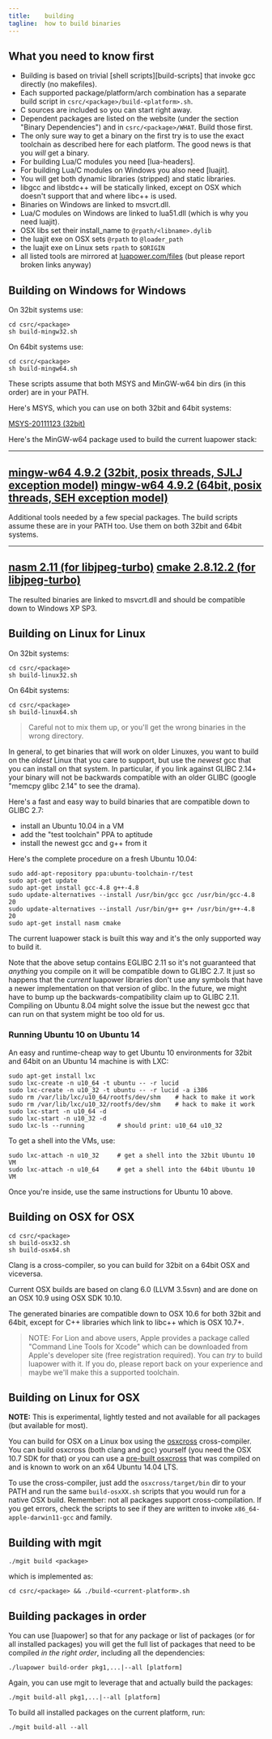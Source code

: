```yaml
---
title:    building
tagline:  how to build binaries
---
```


## What you need to know first

 * Building is based on trivial [shell scripts][build-scripts]
 that invoke gcc directly (no makefiles).
 * Each supported package/platform/arch combination has a separate build
 script in `csrc/<package>/build-<platform>.sh`.
 * C sources are included so you can start right away.
 * Dependent packages are listed on the website (under the section
 "Binary Dependencies") and in `csrc/<package>/WHAT`. Build those first.
 * The only sure way to get a binary on the first try is to use the exact
 toolchain as described here for each platform.
 The good news is that you _will_ get a binary.
 * For building Lua/C modules you need [lua-headers].
 * For building Lua/C modules on Windows you also need [luajit].
 * You will get both dynamic libraries (stripped) and static libraries.
 * libgcc and libstdc++ will be statically linked, except on OSX which
 doesn't support that and where libc++ is used.
 * Binaries on Windows are linked to msvcrt.dll.
 * Lua/C modules on Windows are linked to lua51.dll (which is why you need luajit).
 * OSX libs set their install_name to `@rpath/<libname>.dylib`
 * the luajit exe on OSX sets `@rpath` to `@loader_path`
 * the luajit exe on Linux sets `rpath` to `$ORIGIN`
 * all listed tools are mirrored at
 [luapower.com/files](http://luapower.com/files)
 (but please report broken links anyway)

## Building on Windows for Windows

On 32bit systems use:

	cd csrc/<package>
	sh build-mingw32.sh

On 64bit systems use:

	cd csrc/<package>
	sh build-mingw64.sh

These scripts assume that both MSYS and MinGW-w64 bin dirs (in this order)
are in your PATH.

Here's MSYS, which you can use on both 32bit and 64bit systems:

[MSYS-20111123 (32bit)](http://sourceforge.net/projects/mingw-w64/files/External%20binary%20packages%20%28Win64%20hosted%29/MSYS%20%2832-bit%29/MSYS-20111123.zip/download)

Here's the MinGW-w64 package used to build the current luapower stack:

----
[mingw-w64 4.9.2 (32bit, posix threads, SJLJ exception model)](http://sourceforge.net/projects/mingw-w64/files/Toolchains%20targetting%20Win32/Personal%20Builds/mingw-builds/4.9.2/threads-posix/sjlj/i686-4.9.2-release-posix-sjlj-rt_v4-rev2.7z)
[mingw-w64 4.9.2 (64bit, posix threads, SEH exception model)](http://sourceforge.net/projects/mingw-w64/files/Toolchains%20targetting%20Win64/Personal%20Builds/mingw-builds/4.9.2/threads-posix/seh/x86_64-4.9.2-release-posix-seh-rt_v4-rev2.7z)
----

Additional tools needed by a few special packages.
The build scripts assume these are in your PATH too.
Use them on both 32bit and 64bit systems.

----
[nasm 2.11 (for libjpeg-turbo)](http://www.nasm.us/pub/nasm/releasebuilds/2.11/win32/nasm-2.11-win32.zip)
[cmake 2.8.12.2 (for libjpeg-turbo)](http://www.cmake.org/files/v2.8/cmake-2.8.12.2-win32-x86.zip)
----

The resulted binaries are linked to msvcrt.dll and should be compatible
down to Windows XP SP3.

## Building on Linux for Linux

On 32bit systems:

	cd csrc/<package>
	sh build-linux32.sh

On 64bit systems:

	cd csrc/<package>
	sh build-linux64.sh

> Careful not to mix them up, or you'll get the wrong binaries in the wrong
directory.

In general, to get binaries that will work on older Linuxes, you want to
build on the _oldest_ Linux that you care to support, but use
the _newest_ gcc that you can install on that system. In particular,
if you link against GLIBC 2.14+ your binary will not be backwards compatible
with an older GLIBC (google "memcpy glibc 2.14" to see the drama).

Here's a fast and easy way to build binaries that are compatible
down to GLIBC 2.7:

  * install an Ubuntu 10.04 in a VM
  * add the "test toolchain" PPA to aptitude
  * install the newest gcc and g++ from it

Here's the complete procedure on a fresh Ubuntu 10.04:

	sudo add-apt-repository ppa:ubuntu-toolchain-r/test
	sudo apt-get update
	sudo apt-get install gcc-4.8 g++-4.8
	sudo update-alternatives --install /usr/bin/gcc gcc /usr/bin/gcc-4.8 20
	sudo update-alternatives --install /usr/bin/g++ g++ /usr/bin/g++-4.8 20
	sudo apt-get install nasm cmake

The current luapower stack is built this way and it's the only supported way
to build it.

Note that the above setup contains EGLIBC 2.11 so it's not guaranteed that
_anything_ you compile on it will be compatible down to GLIBC 2.7. It just
so happens that the _current_ luapower libraries don't use any symbols that
have a newer implementation on that version of glibc. In the future,
we might have to bump up the backwards-compatibility claim up to GLIBC 2.11.
Compiling on Ubuntu 8.04 might solve the issue but the newest gcc that
can run on that system might be too old for us.

### Running Ubuntu 10 on Ubuntu 14

An easy and runtime-cheap way to get Ubuntu 10 environments
for 32bit and 64bit on an Ubuntu 14 machine is with LXC:

	sudo apt-get install lxc
	sudo lxc-create -n u10_64 -t ubuntu -- -r lucid
	sudo lxc-create -n u10_32 -t ubuntu -- -r lucid -a i386
	sudo rm /var/lib/lxc/u10_64/rootfs/dev/shm    # hack to make it work
	sudo rm /var/lib/lxc/u10_32/rootfs/dev/shm    # hack to make it work
	sudo lxc-start -n u10_64 -d
	sudo lxc-start -n u10_32 -d
	sudo lxc-ls --running         # should print: u10_64 u10_32

To get a shell into the VMs, use:

	sudo lxc-attach -n u10_32     # get a shell into the 32bit Ubuntu 10 VM
	sudo lxc-attach -n u10_64     # get a shell into the 64bit Ubuntu 10 VM

Once you're inside, use the same instructions for Ubuntu 10 above.

## Building on OSX for OSX

	cd csrc/<package>
	sh build-osx32.sh
	sh build-osx64.sh

Clang is a cross-compiler, so you can build for 32bit on a 64bit OSX
and viceversa.

Current OSX builds are based on clang 6.0 (LLVM 3.5svn) and are done
on an OSX 10.9 using OSX SDK 10.10.

The generated binaries are compatible down to OSX 10.6 for both 32bit
and 64bit, except for C++ libraries which link to libc++ which is
OSX 10.7+.

> NOTE: For Lion and above users, Apple provides a package called
"Command Line Tools for Xcode" which can be downloaded from Apple's
developer site (free registration required). You can _try_ to build
luapower with it. If you do, please report back on your experience
and maybe we'll make this a supported toolchain.

## Building on Linux for OSX

__NOTE:__ This is experimental, lightly tested and not available
for all packages (but available for most).

You can build for OSX on a Linux box using the [osxcross] cross-compiler.
You can build osxcross (both clang and gcc) yourself (you need the
OSX 10.7 SDK for that) or you can use a [pre-built osxcross]
that was compiled on and is known to work on an x64 Ubuntu 14.04 LTS.

To use the cross-compiler, just add the `osxcross/target/bin` dir
to your PATH and run the same `build-osxXX.sh` scripts that you
would run for a native OSX build. Remember: not all packages
support cross-compilation. If you get errors, check the scripts
to see if they are written to invoke `x86_64-apple-darwin11-gcc`
and family.

[osxcross]: https://github.com/tpoechtrager/osxcross
[pre-built osxcross]: http://luapower.com/files/osxcross.tgz

## Building with mgit

	./mgit build <package>

which is implemented as:

	cd csrc/<package> && ./build-<current-platform>.sh

## Building packages in order

You can use [luapower] so that for any package or list of packages
(or for all installed packages) you will get the full list of packages
that need to be compiled _in the right order_, including
all the dependencies:

	./luapower build-order pkg1,...|--all [platform]

Again, you can use mgit to leverage that and actually build the packages:

	./mgit build-all pkg1,...|--all [platform]

To build all installed packages on the current platform, run:

	./mgit build-all --all

